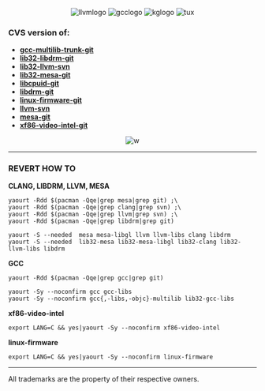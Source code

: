 
<p align="center">
  <img src="http://llvm.org/img/LLVM-Logo-Derivative-1.png" alt="llvmlogo"/> <img src="https://upload.wikimedia.org/wikipedia/commons/5/5e/GNU_Compiler_Collection_logo.png" alt="gcclogo"/> <img src="http://i.imgur.com/EHhmbsZ.jpg" alt="kglogo"/> <img src="http://members.shaw.ca/golinux/0.0/logomed.128.png" alt="tux"/>
</p>

### CVS version of:

- [**gcc-multilib-trunk-git**](https://github.com/FadeMind/archpkgbuilds/tree/master/AUR/bleeding-edge/gcc-multilib-trunk-git) <br/>
- [**lib32-libdrm-git**](https://github.com/FadeMind/archpkgbuilds/tree/master/AUR/bleeding-edge/lib32-libdrm-git) <br/>
- [**lib32-llvm-svn**](https://github.com/FadeMind/archpkgbuilds/tree/master/AUR/bleeding-edge/lib32-llvm-svn) <br/>
- [**lib32-mesa-git**](https://github.com/FadeMind/archpkgbuilds/tree/master/AUR/bleeding-edge/lib32-mesa-git) <br/>
- [**libcpuid-git**](https://github.com/FadeMind/archpkgbuilds/tree/master/AUR/bleeding-edge/libcpuid-git) <br/>
- [**libdrm-git**](https://github.com/FadeMind/archpkgbuilds/tree/master/AUR/bleeding-edge/libdrm-git) <br/>
- [**linux-firmware-git**](https://github.com/FadeMind/archpkgbuilds/tree/master/AUR/bleeding-edge/linux-firmware-git) <br/>
- [**llvm-svn**](https://github.com/FadeMind/archpkgbuilds/tree/master/AUR/bleeding-edge/llvm-svn) <br/>
- [**mesa-git**](https://github.com/FadeMind/archpkgbuilds/tree/master/AUR/bleeding-edge/mesa-git) <br/>
- [**xf86-video-intel-git**](https://github.com/FadeMind/archpkgbuilds/tree/master/AUR/bleeding-edge/xf86-video-intel-git) <br/>

<p align="center"><img src="http://i.imgur.com/SN9esDt.png" alt="w"/></p>
<hr/>

### REVERT HOW TO ###

**CLANG, LIBDRM, LLVM, MESA**

```
yaourt -Rdd $(pacman -Qqe|grep mesa|grep git) ;\
yaourt -Rdd $(pacman -Qqe|grep clang|grep svn) ;\
yaourt -Rdd $(pacman -Qqe|grep llvm|grep svn) ;\
yaourt -Rdd $(pacman -Qqe|grep libdrm|grep git)
```
```
yaourt -S --needed  mesa mesa-libgl llvm llvm-libs clang libdrm
yaourt -S --needed  lib32-mesa lib32-mesa-libgl lib32-clang lib32-llvm-libs libdrm
```

**GCC**

```
yaourt -Rdd $(pacman -Qqe|grep gcc|grep git)
```
```
yaourt -Sy --noconfirm gcc gcc-libs
yaourt -Sy --noconfirm gcc{,-libs,-objc}-multilib lib32-gcc-libs
```

**xf86-video-intel**

```
export LANG=C && yes|yaourt -Sy --noconfirm xf86-video-intel
```

**linux-firmware**

```
export LANG=C && yes|yaourt -Sy --noconfirm linux-firmware 
```
<hr/>

All trademarks are the property of their respective owners.
